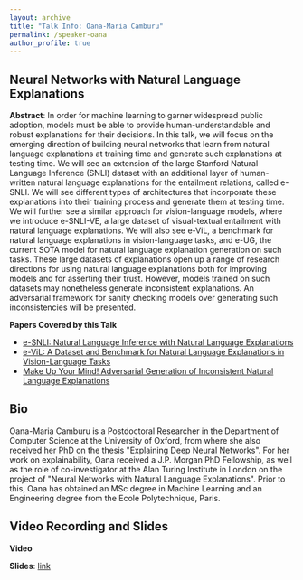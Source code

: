 ```yaml
---
layout: archive
title: "Talk Info: Oana-Maria Camburu"
permalink: /speaker-oana
author_profile: true
---
```


## Neural Networks with Natural Language Explanations

**Abstract**: In order for machine learning to garner widespread public adoption, models must be able to provide human-understandable and robust explanations for their decisions. In this talk, we will focus on the emerging direction of building neural networks that learn from natural language explanations at training time and generate such explanations at testing time. We will see an extension of the large Stanford Natural Language Inference (SNLI) dataset with an additional layer of human-written natural language explanations for the entailment relations, called e-SNLI. We will see different types of architectures that incorporate these explanations into their training process and generate them at testing time. We will further see a similar approach for vision-language models, where we introduce e-SNLI-VE, a large dataset of visual-textual entailment with natural language explanations. We will also see e-ViL, a benchmark for natural language explanations in vision-language tasks, and e-UG, the current SOTA model for natural language explanation generation on such tasks. These large datasets of explanations open up a range of research directions for using natural language explanations both for improving models and for asserting their trust. However, models trained on such datasets may nonetheless generate inconsistent explanations. An adversarial framework for sanity checking models over generating such inconsistencies will be presented.

**Papers Covered by this Talk**
  * [e-SNLI: Natural Language Inference with Natural Language Explanations](https://proceedings.neurips.cc/paper/2018/file/4c7a167bb329bd92580a99ce422d6fa6-Paper.pdf)
  * [e-ViL: A Dataset and Benchmark for Natural Language Explanations in Vision-Language Tasks](https://openaccess.thecvf.com/content/ICCV2021/papers/Kayser_E-ViL_A_Dataset_and_Benchmark_for_Natural_Language_Explanations_in_ICCV_2021_paper.pdf)
  * [Make Up Your Mind! Adversarial Generation of Inconsistent Natural Language Explanations](https://aclanthology.org/2020.acl-main.382/)


## Bio

Oana-Maria Camburu is a Postdoctoral Researcher in the Department of Computer Science at the University of Oxford, from where she also received her PhD on the thesis "Explaining Deep Neural Networks". For her work on explainability, Oana received a J.P. Morgan PhD Fellowship, as well as the role of co-investigator at the Alan Turing Institute in London on the project of "Neural Networks with Natural Language Explanations". Prior to this, Oana has obtained an MSc degree in Machine Learning and an Engineering degree from the Ecole Polytechnique, Paris.

## Video Recording and Slides

**Video**
<!-- <tr>
  <td>
<p>
    <iframe width="560" height="315" src="https://www.youtube.com/embed/fC8HfepCDgE" frameborder="0" allow="autoplay; encrypted-media" allowfullscreen></iframe>
  </p>
  <p>
      <script async class="speakerdeck-embed" data-id="701ed3acf1cf49399289c25261c421f6" data-ratio="1.33333333333333" src="//speakerdeck.com/assets/embed.js">
      </script>
   </p>
  </td>

  </tr> -->

**Slides**: [link](https://drive.google.com/file/d/1HnrbLZKU86IcC-d9OuPPvyox4gG7qKWK/view?usp=sharing)